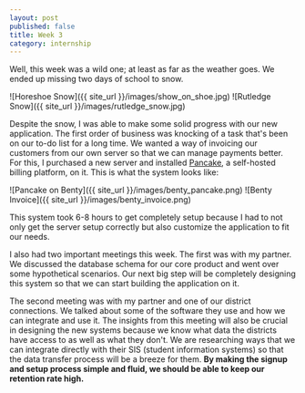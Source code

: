 ```yaml
---
layout: post
published: false
title: Week 3 
category: internship
---
```


Well, this week was a wild one; at least as far as the weather goes. We ended up missing two days of school to snow. 

![Horeshoe Snow]({{ site_url }}/images/show_on_shoe.jpg)
![Rutledge Snow]({{ site_url }}/images/rutledge_snow.jpg)

Despite the snow, I was able to make some solid progress with our new application. The first order of business was knocking of a task that's been on our to-do list for a long time. We wanted a way of invoicing our customers from our own server so that we can manage payments better. For this, I purchased a new server and installed [Pancake](http://www.pancakeapp.com), a self-hosted billing platform, on it. This is what the system looks like:

![Pancake on Benty]({{ site_url }}/images/benty_pancake.png)
![Benty Invoice]({{ site_url }}/images/benty_invoice.png)

This system took 6-8 hours to get completely setup because I had to not only get the server setup correctly but also customize the application to fit our needs. 

I also had two important meetings this week. The first was with my partner. We discussed the database schema for our core product and went over some hypothetical scenarios. Our next big step will be completely designing this system so that we can start building the application on it. 

The second meeting was with my partner and one of our district connections. We talked about some of the software they use and how we can integrate and use it. The insights from this meeting will also be crucial in designing the new systems because we know what data the districts have access to as well as what they don't. We are researching ways that we can integrate directly with their SIS (student information systems) so that the data transfer process will be a breeze for them. 
  **By making the signup and setup process simple and fluid, we should be able to keep our retention rate high.**
